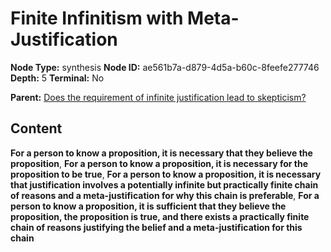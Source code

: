 # Finite Infinitism with Meta-Justification

**Node Type:** synthesis
**Node ID:** ae561b7a-d879-4d5a-b60c-8feefe277746
**Depth:** 5
**Terminal:** No

**Parent:** [Does the requirement of infinite justification lead to skepticism?](does-the-requirement-of-infinite-justification-lead-to-skepticism-antithesis-e7100e0a-ad42-4c6a-b4c7-a78789364485.md)

## Content

**For a person to know a proposition, it is necessary that they believe the proposition**, **For a person to know a proposition, it is necessary for the proposition to be true**, **For a person to know a proposition, it is necessary that justification involves a potentially infinite but practically finite chain of reasons and a meta-justification for why this chain is preferable**, **For a person to know a proposition, it is sufficient that they believe the proposition, the proposition is true, and there exists a practically finite chain of reasons justifying the belief and a meta-justification for this chain**
